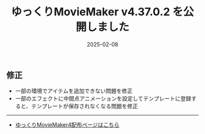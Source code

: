 ﻿---
title: ゆっくりMovieMaker v4.37.0.2 を公開しました
date: 2025-02-08
tags: [YMM4,お知らせ]
---
## 修正
- 一部の環境でアイテムを追加できない問題を修正
- 一部のエフェクトに中間点アニメーションを設定してテンプレートに登録すると、テンプレートが保存されなくなる問題を修正

---

- [ゆっくりMovieMaker4配布ページはこちら](../index.md)